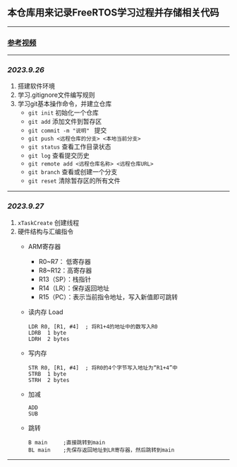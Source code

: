 ## 本仓库用来记录FreeRTOS学习过程并存储相关代码
---
###  [参考视频](https://www.bilibili.com/video/BV1Jw411i7Fz/)
---
### *2023.9.26*
1. 搭建软件环境
2. 学习.gitignore文件编写规则
3. 学习git基本操作命令，并建立仓库
   - `git init`        初始化一个仓库
   - `git add`      添加文件到暂存区
   - `git commit -m "说明" `    提交
   - `git push <远程仓库的分支> <本地当前分支>`
   - `git status`   查看工作目录状态
   - `git log`      查看提交历史
   - `git remote add <远程仓库名称> <远程仓库URL>`
   -  `git branch`  查看或创建一个分支
   -  `git reset`   清除暂存区的所有文件
---
### *2023.9.27*
1. `xTaskCreate` 创建线程
2.  硬件结构与汇编指令
    - ARM寄存器
      - R0~R7： 低寄存器
      - R8~R12：高寄存器
      - R13（SP）：栈指针
      - R14（LR）：保存返回地址
      - R15（PC）：表示当前指令地址，写入新值即可跳转
    - 读内存 Load
      ```
      LDR R0, [R1, #4]  ; 将R1+4的地址中的数写入R0
      LDRB  1 byte
      LDRH  2 bytes
      ```
    - 写内存
      ```
      STR R0, [R1, #4]  ; 将R0的4个字节写入地址为“R1+4”中
      STRB  1 byte
      STRH  2 bytes
      ```
  
    - 加减
      ```
      ADD
      SUB
      ```
    - 跳转
       ```
       B main     ;直接跳转到main
       BL main    ;先保存返回地址到LR寄存器，然后跳转到main
       ```

---

  